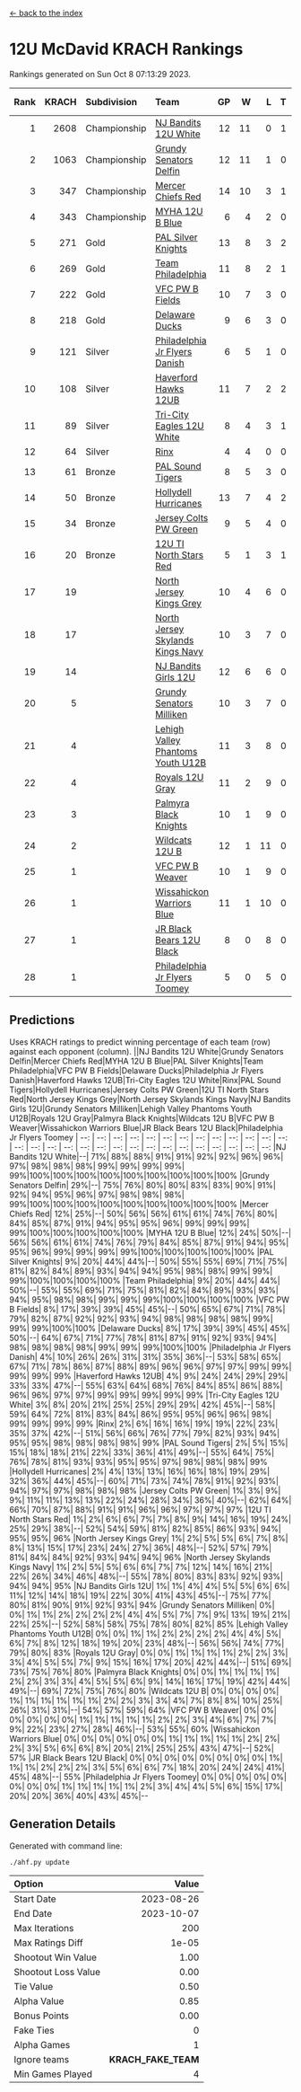 [<- back to the index](readme.md)
# 12U McDavid KRACH Rankings
Rankings generated on Sun Oct  8 07:13:29 2023.

Rank|KRACH|Subdivision|Team|GP|W|L|T|OTW|OTL|SoS|Exp Wins|Win Diff
---:|---:|:---|:---|---:|---:|---:|---:|---:|---:|---:|---:|---:
1|2608|Championship|[NJ Bandits 12U White](https://gamesheetstats.com/seasons/3659/teams/140510/schedule)|12|11|0|1|1|0|144|12.3|-0.0
2|1063|Championship|[Grundy Senators Delfin](https://gamesheetstats.com/seasons/3659/teams/140501/schedule)|12|11|1|0|0|0|116|11.9|0.0
3|347|Championship|[Mercer Chiefs Red](https://gamesheetstats.com/seasons/3659/teams/140508/schedule)|14|10|3|1|0|0|456|11.3|-0.0
4|343|Championship|[MYHA 12U B Blue](https://gamesheetstats.com/seasons/3659/teams/140509/schedule)|6|4|2|0|1|0|258|4.9|0.0
5|271|Gold|[PAL Silver Knights](https://gamesheetstats.com/seasons/3659/teams/140514/schedule)|13|8|3|2|0|0|640|9.8|-0.0
6|269|Gold|[Team Philadelphia](https://gamesheetstats.com/seasons/3659/teams/140520/schedule)|11|8|2|1|0|0|165|9.4|0.0
7|222|Gold|[VFC PW B Fields](https://gamesheetstats.com/seasons/3659/teams/140522/schedule)|10|7|3|0|0|1|395|7.8|-0.0
8|218|Gold|[Delaware Ducks](https://gamesheetstats.com/seasons/3659/teams/140500/schedule)|9|6|3|0|0|0|368|6.9|0.0
9|121|Silver|[Philadelphia Jr Flyers Danish](https://gamesheetstats.com/seasons/3659/teams/140517/schedule)|6|5|1|0|0|0|59|5.9|0.0
10|108|Silver|[Haverford Hawks 12UB](https://gamesheetstats.com/seasons/3659/teams/140503/schedule)|11|7|2|2|0|0|323|8.9|0.0
11|89|Silver|[Tri-City Eagles 12U White](https://gamesheetstats.com/seasons/3659/teams/140521/schedule)|8|4|3|1|0|0|285|5.4|0.0
12|64|Silver|[Rinx](https://gamesheetstats.com/seasons/3659/teams/142538/schedule)|4|4|0|0|0|0|2|4.9|0.0
13|61|Bronze|[PAL Sound Tigers](https://gamesheetstats.com/seasons/3659/teams/140515/schedule)|8|5|3|0|0|0|553|5.9|0.0
14|50|Bronze|[Hollydell Hurricanes](https://gamesheetstats.com/seasons/3659/teams/140504/schedule)|13|7|4|2|0|1|90|8.9|0.0
15|34|Bronze|[Jersey Colts PW Green](https://gamesheetstats.com/seasons/3659/teams/140505/schedule)|9|5|4|0|0|0|105|5.9|0.0
16|20|Bronze|[12U TI North Stars Red](https://gamesheetstats.com/seasons/3659/teams/140499/schedule)|5|1|3|1|0|0|109|2.4|0.0
17|19||[North Jersey Kings Grey](https://gamesheetstats.com/seasons/3659/teams/140512/schedule)|10|4|6|0|0|0|204|4.9|0.0
18|17||[North Jersey Skylands Kings Navy](https://gamesheetstats.com/seasons/3659/teams/140513/schedule)|10|3|7|0|1|0|445|3.9|0.0
19|14||[NJ Bandits Girls 12U](https://gamesheetstats.com/seasons/3659/teams/140511/schedule)|12|6|6|0|0|0|73|6.9|0.0
20|5||[Grundy Senators Milliken](https://gamesheetstats.com/seasons/3659/teams/140502/schedule)|10|3|7|0|0|0|68|3.9|0.0
21|4||[Lehigh Valley Phantoms Youth U12B](https://gamesheetstats.com/seasons/3659/teams/140507/schedule)|11|3|8|0|0|0|70|3.9|0.0
22|4||[Royals 12U Gray](https://gamesheetstats.com/seasons/3659/teams/140519/schedule)|11|2|9|0|0|1|270|2.9|0.0
23|3||[Palmyra Black Knights](https://gamesheetstats.com/seasons/3659/teams/140516/schedule)|10|1|9|0|0|0|113|1.9|0.0
24|2||[Wildcats 12U B](https://gamesheetstats.com/seasons/3659/teams/140524/schedule)|12|1|11|0|0|0|468|1.9|0.0
25|1||[VFC PW B Weaver](https://gamesheetstats.com/seasons/3659/teams/140523/schedule)|10|1|9|0|1|0|140|1.9|0.0
26|1||[Wissahickon Warriors Blue](https://gamesheetstats.com/seasons/3659/teams/140525/schedule)|11|1|10|0|0|1|155|1.9|0.0
27|1||[JR Black Bears 12U Black](https://gamesheetstats.com/seasons/3659/teams/140506/schedule)|8|0|8|0|0|0|236|0.9|0.0
28|1||[Philadelphia Jr Flyers Toomey](https://gamesheetstats.com/seasons/3659/teams/140518/schedule)|5|0|5|0|0|0|69|0.9|0.0

## Predictions
Uses KRACH ratings to predict winning percentage of each team (row) against each opponent (column).
||NJ Bandits 12U White|Grundy Senators Delfin|Mercer Chiefs Red|MYHA 12U B Blue|PAL Silver Knights|Team Philadelphia|VFC PW B Fields|Delaware Ducks|Philadelphia Jr Flyers Danish|Haverford Hawks 12UB|Tri-City Eagles 12U White|Rinx|PAL Sound Tigers|Hollydell Hurricanes|Jersey Colts PW Green|12U TI North Stars Red|North Jersey Kings Grey|North Jersey Skylands Kings Navy|NJ Bandits Girls 12U|Grundy Senators Milliken|Lehigh Valley Phantoms Youth U12B|Royals 12U Gray|Palmyra Black Knights|Wildcats 12U B|VFC PW B Weaver|Wissahickon Warriors Blue|JR Black Bears 12U Black|Philadelphia Jr Flyers Toomey
| --: | --: | --: | --: | --: | --: | --: | --: | --: | --: | --: | --: | --: | --: | --: | --: | --: | --: | --: | --: | --: | --: | --: | --: | --: | --: | --: | --: | --: 
|NJ Bandits 12U White|--| 71%| 88%| 88%| 91%| 91%| 92%| 92%| 96%| 96%| 97%| 98%| 98%| 98%| 99%| 99%| 99%| 99%| 99%|100%|100%|100%|100%|100%|100%|100%|100%|100%
|Grundy Senators Delfin| 29%|--| 75%| 76%| 80%| 80%| 83%| 83%| 90%| 91%| 92%| 94%| 95%| 96%| 97%| 98%| 98%| 98%| 99%|100%|100%|100%|100%|100%|100%|100%|100%|100%
|Mercer Chiefs Red| 12%| 25%|--| 50%| 56%| 56%| 61%| 61%| 74%| 76%| 80%| 84%| 85%| 87%| 91%| 94%| 95%| 95%| 96%| 99%| 99%| 99%| 99%|100%|100%|100%|100%|100%
|MYHA 12U B Blue| 12%| 24%| 50%|--| 56%| 56%| 61%| 61%| 74%| 76%| 79%| 84%| 85%| 87%| 91%| 94%| 95%| 95%| 96%| 99%| 99%| 99%| 99%|100%|100%|100%|100%|100%
|PAL Silver Knights|  9%| 20%| 44%| 44%|--| 50%| 55%| 55%| 69%| 71%| 75%| 81%| 82%| 84%| 89%| 93%| 94%| 94%| 95%| 98%| 98%| 99%| 99%| 99%|100%|100%|100%|100%
|Team Philadelphia|  9%| 20%| 44%| 44%| 50%|--| 55%| 55%| 69%| 71%| 75%| 81%| 82%| 84%| 89%| 93%| 93%| 94%| 95%| 98%| 98%| 99%| 99%| 99%|100%|100%|100%|100%
|VFC PW B Fields|  8%| 17%| 39%| 39%| 45%| 45%|--| 50%| 65%| 67%| 71%| 78%| 79%| 82%| 87%| 92%| 92%| 93%| 94%| 98%| 98%| 98%| 98%| 99%| 99%| 99%|100%|100%
|Delaware Ducks|  8%| 17%| 39%| 39%| 45%| 45%| 50%|--| 64%| 67%| 71%| 77%| 78%| 81%| 87%| 91%| 92%| 93%| 94%| 98%| 98%| 98%| 98%| 99%| 99%| 99%|100%|100%
|Philadelphia Jr Flyers Danish|  4%| 10%| 26%| 26%| 31%| 31%| 35%| 36%|--| 53%| 58%| 65%| 67%| 71%| 78%| 86%| 87%| 88%| 89%| 96%| 96%| 97%| 97%| 99%| 99%| 99%| 99%| 99%
|Haverford Hawks 12UB|  4%|  9%| 24%| 24%| 29%| 29%| 33%| 33%| 47%|--| 55%| 63%| 64%| 68%| 76%| 84%| 85%| 86%| 88%| 96%| 96%| 97%| 97%| 99%| 99%| 99%| 99%| 99%
|Tri-City Eagles 12U White|  3%|  8%| 20%| 21%| 25%| 25%| 29%| 29%| 42%| 45%|--| 58%| 59%| 64%| 72%| 81%| 83%| 84%| 86%| 95%| 95%| 96%| 96%| 98%| 99%| 99%| 99%| 99%
|Rinx|  2%|  6%| 16%| 16%| 19%| 19%| 22%| 23%| 35%| 37%| 42%|--| 51%| 56%| 66%| 76%| 77%| 79%| 82%| 93%| 94%| 95%| 95%| 98%| 98%| 98%| 98%| 99%
|PAL Sound Tigers|  2%|  5%| 15%| 15%| 18%| 18%| 21%| 22%| 33%| 36%| 41%| 49%|--| 55%| 64%| 75%| 76%| 78%| 81%| 93%| 93%| 95%| 95%| 97%| 98%| 98%| 98%| 99%
|Hollydell Hurricanes|  2%|  4%| 13%| 13%| 16%| 16%| 18%| 19%| 29%| 32%| 36%| 44%| 45%|--| 60%| 71%| 73%| 74%| 78%| 91%| 92%| 93%| 94%| 97%| 97%| 98%| 98%| 98%
|Jersey Colts PW Green|  1%|  3%|  9%|  9%| 11%| 11%| 13%| 13%| 22%| 24%| 28%| 34%| 36%| 40%|--| 62%| 64%| 66%| 70%| 87%| 88%| 91%| 91%| 96%| 96%| 97%| 97%| 97%
|12U TI North Stars Red|  1%|  2%|  6%|  6%|  7%|  7%|  8%|  9%| 14%| 16%| 19%| 24%| 25%| 29%| 38%|--| 52%| 54%| 59%| 81%| 82%| 85%| 86%| 93%| 94%| 95%| 95%| 96%
|North Jersey Kings Grey|  1%|  2%|  5%|  5%|  6%|  7%|  8%|  8%| 13%| 15%| 17%| 23%| 24%| 27%| 36%| 48%|--| 52%| 57%| 79%| 81%| 84%| 84%| 92%| 93%| 94%| 94%| 96%
|North Jersey Skylands Kings Navy|  1%|  2%|  5%|  5%|  6%|  6%|  7%|  7%| 12%| 14%| 16%| 21%| 22%| 26%| 34%| 46%| 48%|--| 55%| 78%| 80%| 83%| 83%| 92%| 93%| 94%| 94%| 95%
|NJ Bandits Girls 12U|  1%|  1%|  4%|  4%|  5%|  5%|  6%|  6%| 11%| 12%| 14%| 18%| 19%| 22%| 30%| 41%| 43%| 45%|--| 75%| 77%| 80%| 81%| 90%| 91%| 92%| 93%| 94%
|Grundy Senators Milliken|  0%|  0%|  1%|  1%|  2%|  2%|  2%|  2%|  4%|  4%|  5%|  7%|  7%|  9%| 13%| 19%| 21%| 22%| 25%|--| 52%| 58%| 58%| 75%| 78%| 80%| 82%| 85%
|Lehigh Valley Phantoms Youth U12B|  0%|  0%|  1%|  1%|  2%|  2%|  2%|  2%|  4%|  4%|  5%|  6%|  7%|  8%| 12%| 18%| 19%| 20%| 23%| 48%|--| 56%| 56%| 74%| 77%| 79%| 80%| 83%
|Royals 12U Gray|  0%|  0%|  1%|  1%|  1%|  1%|  2%|  2%|  3%|  3%|  4%|  5%|  5%|  7%|  9%| 15%| 16%| 17%| 20%| 42%| 44%|--| 51%| 69%| 73%| 75%| 76%| 80%
|Palmyra Black Knights|  0%|  0%|  1%|  1%|  1%|  1%|  2%|  2%|  3%|  3%|  4%|  5%|  5%|  6%|  9%| 14%| 16%| 17%| 19%| 42%| 44%| 49%|--| 69%| 72%| 75%| 76%| 80%
|Wildcats 12U B|  0%|  0%|  0%|  0%|  1%|  1%|  1%|  1%|  1%|  1%|  2%|  2%|  3%|  3%|  4%|  7%|  8%|  8%| 10%| 25%| 26%| 31%| 31%|--| 54%| 57%| 59%| 64%
|VFC PW B Weaver|  0%|  0%|  0%|  0%|  0%|  0%|  1%|  1%|  1%|  1%|  1%|  2%|  2%|  3%|  4%|  6%|  7%|  7%|  9%| 22%| 23%| 27%| 28%| 46%|--| 53%| 55%| 60%
|Wissahickon Warriors Blue|  0%|  0%|  0%|  0%|  0%|  0%|  1%|  1%|  1%|  1%|  1%|  2%|  2%|  2%|  3%|  5%|  6%|  6%|  8%| 20%| 21%| 25%| 25%| 43%| 47%|--| 52%| 57%
|JR Black Bears 12U Black|  0%|  0%|  0%|  0%|  0%|  0%|  0%|  0%|  1%|  1%|  1%|  2%|  2%|  2%|  3%|  5%|  6%|  6%|  7%| 18%| 20%| 24%| 24%| 41%| 45%| 48%|--| 55%
|Philadelphia Jr Flyers Toomey|  0%|  0%|  0%|  0%|  0%|  0%|  0%|  0%|  1%|  1%|  1%|  1%|  1%|  2%|  3%|  4%|  4%|  5%|  6%| 15%| 17%| 20%| 20%| 36%| 40%| 43%| 45%|--

## Generation Details

Generated with command line:
```
./ahf.py update
```

| Option | Value |
| :----- | ----: |
| Start Date | 2023-08-26 |
| End Date | 2023-10-07 |
| Max Iterations | 200 |
| Max Ratings Diff | 1e-05 |
| Shootout Win Value | 1.00 |
| Shootout Loss Value | 0.00 |
| Tie Value | 0.50 |
| Alpha Value | 0.85 |
| Bonus Points | 0.00 |
| Fake Ties | 0 |
| Alpha Games | 1 |
| Ignore teams | __KRACH_FAKE_TEAM__ |
| Min Games Played | 4 |

